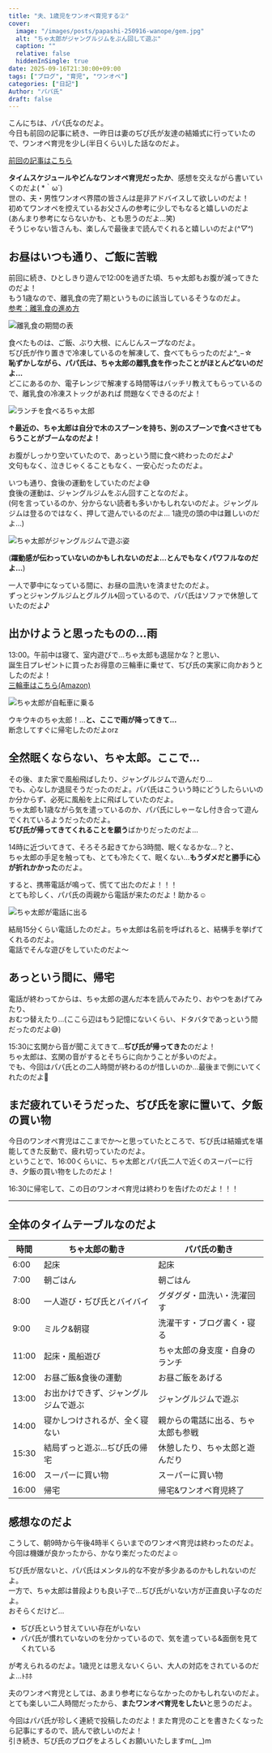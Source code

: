 ```yaml
---
title: "夫、1歳児をワンオペ育児する②"
cover:
  image: "/images/posts/papashi-250916-wanope/gem.jpg"
  alt: "ちゃ太郎がジャングルジムをぶん回して遊ぶ"
  caption: ""
  relative: false
  hiddenInSingle: true
date: 2025-09-16T21:30:00+09:00
tags: ["ブログ", "育児", "ワンオペ"]
categories: ["日記"]
Author: "パパ氏"
draft: false
---
```


こんにちは、パパ氏なのだよ。  
今日も前回の記事に続き、一昨日は妻のぢぴ氏が友達の結婚式に行っていたので、ワンオペ育児を少し(半日くらい)した話なのだよ。

[前回の記事はこちら](/posts/250914-wanope.md/)

**タイムスケジュールやどんなワンオペ育児だったか**、感想を交えながら書いていくのだよ( \*｀ω´)  
世の、夫・男性ワンオペ界隈の皆さんは是非アドバイスして欲しいのだよ！  
初めてワンオペを控えているお父さんの参考に少しでもなると嬉しいのだよ  
(あんまり参考にならないかも、とも思うのだよ...笑)  
そうじゃない皆さんも、楽しんで最後まで読んでくれると嬉しいのだよ(*^▽^*)

## お昼はいつも通り、ご飯に苦戦

前回に続き、ひとしきり遊んで12:00を過ぎた頃、ちゃ太郎もお腹が減ってきたのだよ！  
もう1歳なので、離乳食の完了期というものに該当しているそうなのだよ。  
[参考：離乳食の進め方](https://the-kindest.com/media/babyfood-procedure/?srsltid=AfmBOoq8VxjEZ2bwBuxlVtK_SN2cKv8v1rjzZEnpsGv1Tn0kryeh5sCU)

![離乳食の期間の表](/images/posts/papashi-250916-wanope/kikan.jpg)

食べたものは、ご飯、ぶり大根、にんじんスープなのだよ。  
ぢぴ氏が作り置きで冷凍しているのを解凍して、食べてもらったのだよ^_−☆  
**恥ずかしながら、パパ氏は、ちゃ太郎の離乳食を作ったことがほとんどないのだよ...**  
どこにあるのか、電子レンジで解凍する時間等はバッチリ教えてもらっているので、離乳食の冷凍ストックがあれば
問題なくできるのだよ！

![ランチを食べるちゃ太郎](/images/posts/papashi-250916-wanope/lunch.jpg)

**↑最近の、ちゃ太郎は自分で木のスプーンを持ち、別のスプーンで食べさせてもらうことがブームなのだよ！**

お腹がしっかり空いていたので、あっという間に食べ終わったのだよ♪  
文句もなく、泣きじゃくることもなく、一安心だったのだよ。

いつも通り、食後の運動をしていたのだよ😅  
食後の運動は、ジャングルジムをぶん回すことなのだよ。  
(何を言っているのか、分からない読者も多いかもしれないのだよ。ジャングルジムは登るのではなく、押して遊んでいるのだよ...
1歳児の頭の中は難しいのだよ...)

![ちゃ太郎がジャングルジムで遊ぶ姿](/images/posts/papashi-250916-wanope/gem.jpg)

(**躍動感が伝わっていないのかもしれないのだよ...とんでもなくパワフルなのだよ...**)

一人で夢中になっている間に、お昼の皿洗いを済ませたのだよ。  
ずっとジャングルジムとグルグル🌀回っているので、パパ氏はソファで休憩していたのだよ♪

## 出かけようと思ったものの...雨

13:00。午前中は寝て、室内遊びで...ちゃ太郎も退屈かな？と思い、  
誕生日プレゼントに買ったお得意の三輪車に乗せて、ぢぴ氏の実家に向かおうとしたのだよ！  
[三輪車はこちら(Amazon)](https://amzn.asia/d/b4qpRzI)

![ちゃ太郎が自転車に乗る](/images/posts/papashi-250916-wanope/odekake.jpg)

ウキウキのちゃ太郎！...**と、ここで雨が降ってきて...**  
断念してすぐに帰宅したのだよorz

## 全然眠くならない、ちゃ太郎。ここで...

その後、また家で風船飛ばしたり、ジャングルジムで遊んだり...  
でも、心なしか退屈そうだったのだよ。パパ氏はこういう時にどうしたらいいのか分からず、必死に風船を上に飛ばしていたのだよ。  
ちゃ太郎も1歳ながら気を遣っているのか、パパ氏にしゃーなし付き合って遊んでくれているようだったのだよ。  
**ぢぴ氏が帰ってきてくれることを願う**ばかりだったのだよ...

14時に近づいてきて、そろそろ起きてから3時間、眠くなるかな...？と、  
ちゃ太郎の手足を触っても、とても冷たくて、眠くない...**もうダメだと勝手に心が折れかかった**のだよ。

すると、携帯電話が鳴って、慌てて出たのだよ！！！  
とても珍しく、パパ氏の両親から電話が来たのだよ！助かる☺️

![ちゃ太郎が電話に出る](/images/posts/papashi-250916-wanope/tel.jpg)

結局15分くらい電話したのだよ。ちゃ太郎は名前を呼ばれると、結構手を挙げてくれるのだよ。  
電話でそんな遊びをしていたのだよ〜

## あっという間に、帰宅

電話が終わってからは、ちゃ太郎の選んだ本を読んでみたり、おやつをあげてみたり、  
おむつ替えたり...(ここら辺はもう記憶にないくらい、ドタバタであっという間だったのだよ😅)

15:30に玄関から音が聞こえてきて...**ぢぴ氏が帰ってきた**のだよ！  
ちゃ太郎は、玄関の音がするとそちらに向かうことが多いのだよ。  
でも、今回はパパ氏との二人時間が終わるのが惜しいのか...最後まで側にいてくれたのだよ🤩

## まだ疲れていそうだった、ぢぴ氏を家に置いて、夕飯の買い物

今日のワンオペ育児はここまでか〜と思っていたところで、ぢぴ氏は結婚式を堪能してきた反動で、疲れ切っていたのだよ。  
ということで、16:00くらいに、ちゃ太郎とパパ氏二人で近くのスーパーに行き、夕飯の買い物をしたのだよ！

16:30に帰宅して、この日のワンオペ育児は終わりを告げたのだよ！！！

---

## 全体のタイムテーブルなのだよ

|時間|ちゃ太郎の動き|パパ氏の動き|
|--|--|--|
|6:00|起床|起床|
|7:00|朝ごはん|朝ごはん|
|8:00|一人遊び・ぢぴ氏とバイバイ|グダグダ・皿洗い・洗濯回す|
|9:00|ミルク&朝寝|洗濯干す・ブログ書く・寝る|
|11:00|起床・風船遊び|ちゃ太郎の身支度・自身のランチ|
|12:00|お昼ご飯&食後の運動|お昼ご飯をあげる|
|13:00|お出かけできず、ジャングルジムで遊ぶ|ジャングルジムで遊ぶ|
|14:00|寝かしつけされるが、全く寝ない|親からの電話に出る、ちゃ太郎も参戦|
|15:30|結局ずっと遊ぶ...ぢぴ氏の帰宅|休憩したり、ちゃ太郎と遊んだり|
|16:00|スーパーに買い物|スーパーに買い物|
|16:00|帰宅|帰宅&ワンオペ育児終了|

## 感想なのだよ

こうして、朝9時から午後4時半くらいまでのワンオペ育児は終わったのだよ。  
今回は機嫌が良かったから、かなり楽だったのだよ☺️

ぢぴ氏が居ないと、パパ氏はメンタル的な不安が多少あるのかもしれないのだよ。  
一方で、ちゃ太郎は普段よりも良い子で...ぢぴ氏がいない方が正直良い子なのだよ。  
おそらくだけど...

- ぢぴ氏という甘えていい存在がいない
- パパ氏が慣れていないのを分かっているので、気を遣っている&面倒を見てくれている

が考えられるのだよ。1歳児とは思えないくらい、大人の対応をされているのだよ...ﾄﾎﾎ

夫のワンオペ育児としては、あまり参考にならなかったのかもしれないのだよ。  
とても楽しい二人時間だったから、**またワンオペ育児をしたい**と思うのだよ。

今回はパパ氏が珍しく連続で投稿したのだよ！また育児のことを書きたくなったら記事にするので、読んで欲しいのだよ！  
引き続き、ぢぴ氏のブログをよろしくお願いいたしますm(_ _)m
